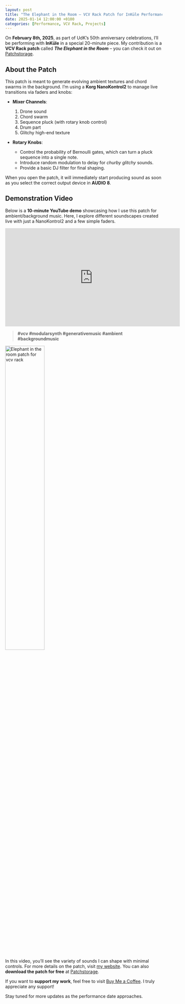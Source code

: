 ```yaml
---
layout: post
title: "The Elephant in the Room – VCV Rack Patch for InKüle Performance"
date: 2025-01-14 12:00:00 +0100
categories: [Performance, VCV Rack, Projects]
---
```

On **February 8th, 2025**, as part of UdK’s 50th anniversary celebrations, I’ll be performing with **InKüle** in a special 20-minute piece. My contribution is a **VCV Rack patch** called ***The Elephant in the Room*** – you can check it out on [Patchstorage](https://patchstorage.com/the-elephant-in-the-room/).


## About the Patch
This patch is meant to generate evolving ambient textures and chord swarms in the background. I’m using a **Korg NanoKontrol2** to manage live transitions via faders and knobs:

- **Mixer Channels**:  
  1. Drone sound  
  2. Chord swarm  
  3. Sequence pluck (with rotary knob control)  
  4. Drum part  
  5. Glitchy high-end texture  

- **Rotary Knobs**:  
  - Control the probability of Bernoulli gates, which can turn a pluck sequence into a single note.  
  - Introduce random modulation to delay for *churby glitchy* sounds.  
  - Provide a basic DJ filter for final shaping.

When you open the patch, it will immediately start producing sound as soon as you select the correct output device in **AUDIO 8**.

## Demonstration Video
Below is a **10-minute YouTube demo** showcasing how I use this patch for ambient/background music. Here, I explore different soundscapes created live with just a NanoKontrol2 and a few simple faders.

<iframe width="560" height="315" src="https://www.youtube.com/embed/CYpGC6zKEW8?si=a8FTnutsvHoV1iOm" title="YouTube video player" frameborder="0" allow="accelerometer; autoplay; clipboard-write; encrypted-media; gyroscope; picture-in-picture; web-share" referrerpolicy="strict-origin-when-cross-origin" allowfullscreen></iframe>

> **#vcv #modularsynth #generativemusic #ambient #backgroundmusic**

<a 
    href="https://patchstorage.com/the-elephant-in-the-room" target="_blank">
            <img src="{{ '/assets/images/The-elephant-in-the-room.jpg' | relative_url }}"
        alt="Elephant in the room patch for vcv rack" style="width:50%" position="center"   
        class="project-image" /> 
</a>

In this video, you’ll see the variety of sounds I can shape with minimal controls. For more details on the patch, visit [my website](https://www.emansafavi.com). You can also **download the patch for free** at [Patchstorage](https://patchstorage.com/the-elephant-in-the-room/).

If you want to **support my work**, feel free to visit [Buy Me a Coffee](https://buymeacoffee.com/emansafavi). I truly appreciate any support!

Stay tuned for more updates as the performance date approaches.